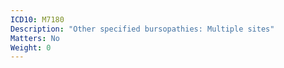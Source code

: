 ```yaml
---
ICD10: M7180
Description: "Other specified bursopathies: Multiple sites"
Matters: No
Weight: 0
---
```


